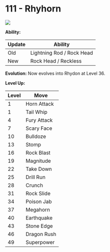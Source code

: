 # 111 - Rhyhorn
![][111]

**Ability:**

Update | Ability
---    | ---
Old    | Lightning Rod / Rock Head
New    | Rock Head / Reckless

**Evolution:**
Now evolves into Rhydon at Level 36.

**Level Up:**

Level | Move
---   | ---
  1   | Horn Attack
  1   | Tail Whip
  4   | Fury Attack
  7   | Scary Face
 10   | Bulldoze
 13   | Stomp
 16   | Rock Blast
 19   | Magnitude
 22   | Take Down
 25   | Drill Run
 28   | Crunch
 31   | Rock Slide
 34   | Poison Jab
 37   | Megahorn
 40   | Earthquake
 43   | Stone Edge
 46   | Dragon Rush
 49   | Superpower



[111]: /img/pokemon/111.png

